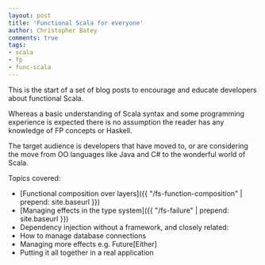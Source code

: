 ```yaml
---
layout: post
title: 'Functional Scala for everyone'
author: Christopher Batey
comments: true
tags:
- scala
- fp
- func-scala
---
```


This is the start of a set of blog posts to encourage and educate developers
about functional Scala. 

Whereas a basic understanding of Scala syntax and some programming experience
is expected there is no assumption the reader has any knowledge of FP concepts or Haskell.

The target audience is developers that have moved to, or are considering the move from
OO languages like Java and C# to the wonderful world of Scala.

Topics covered:
- [Functional composition over layers]({{ "/fs-function-composition" | prepend: site.baseurl }})
- [Managing effects in the type system]({{ "/fs-failure" | prepend: site.baseurl }})
- Dependency injection without a framework, and closely related:
- How to manage database connections
- Managing more effects e.g. Future[Either]
- Putting it all together in a real application


